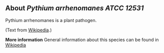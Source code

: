 **About *Pythium arrhenomanes ATCC 12531***
-------------------------
Pythium arrhenomanes is a plant pathogen.




(Text from [Wikipedia](https://en.wikipedia.org/).)

**More information**
General information about this species can be found in [Wikipedia](https://en.wikipedia.org/wiki/Pythium_arrhenomanes)
